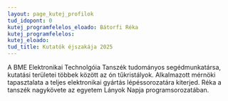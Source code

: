 ```yaml
---
layout: page_kutej_profilok
tud_idopont: 0
kutej_programfelelos_eloado: Bátorfi Réka
kutej_programfelelos: 
kutej_eloado:
tud_title: Kutatók éjszakája 2025
---
```


A BME Elektronikai Technolgóia Tanszék tudományos segédmunkatársa, kutatási területei többek között az ón tűkristályok. Alkalmazott mérnöki tapasztalata a teljes elektronikai gyártás lépéssorozatára kiterjed. Réka a tanszék nagykövete az egyetem Lányok Napja programsorozatában.


